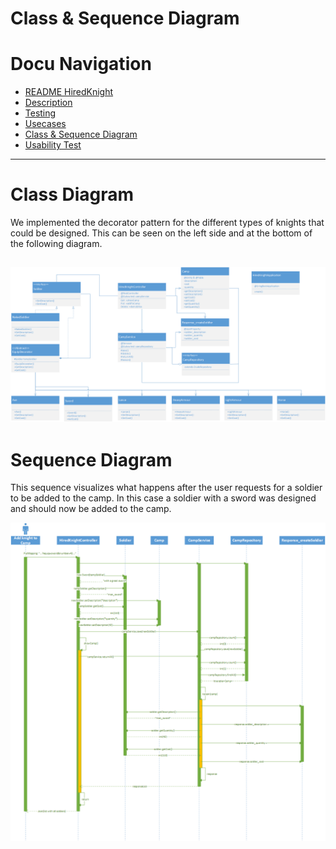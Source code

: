 # Class & Sequence Diagram


# Docu Navigation <!-- omit in toc -->
- [README HiredKnight](README.md) 
- [Description](description.md)
- [Testing](testing.md)
- [Usecases](usecases.md)
- [Class & Sequence Diagram](Class&SequenceDiagram.md)
- [Usability Test](usabilitytest.md)
----------------------------------------------------------------------------------
# Class Diagram

We implemented the decorator pattern for the different types of knights that could be designed. This can be seen on the left side and at the bottom of the following diagram.

![classdiagram](images/Knight_Hire_class.png)
----------------------------------------------------------------------------------
# Sequence Diagram

This sequence visualizes what happens after the user requests for a soldier to be added to the camp. In this case a soldier with a sword was designed and should now be added to the camp.

![sequencediagram](images/Knight_Hire_sequence.png)

